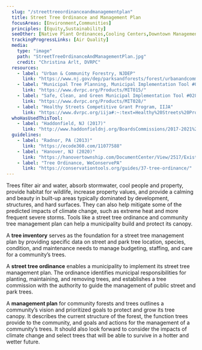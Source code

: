 ```yaml
---
  slug: "/streettreeordinanceandmanagementplan"
  title: Street Tree Ordinance and Management Plan
  focusAreas: [Environment,Communities]
  principles: [Equity,Sustainability]
  seeOther: [Native Plant Ordinances,Cooling Centers,Downtown Management]
  trackingProgressLinks: [Air Quality]
  media: 
    type: "image"
    path: "StreetTreeOrdinanceAndManagementPlan.jpg"
    credit: "Christina Arlt, DVRPC"
  resources: 
    - label: "Urban & Community Forestry, NJDEP"
      link: "https://www.nj.gov/dep/parksandforests/forest/urbanandcommunity/"
    - label: "Municipal Tree Planning, Municipal Implementation Tool #015, DVRPC"
      link: "https://www.dvrpc.org/Products/MIT015/"
    - label: "Safe, Clean, and Green Municipal Implementation Tool #028, DVRPC"
      link: "https://www.dvrpc.org/Products/MIT028/"
    - label: "Healthy Streets Competitive Grant Program, IIJA"
      link: "https://www.dvrpc.org/iija#:~:text=Healthy%20Streets%20Program"
  whoHasUsedThisTool: 
    - label: "Haddonfield, NJ (2017)"
      link: "http://www.haddonfieldnj.org/BoardsCommissions/2017-2021%20Community%20Forestry%20Management%20Plan%20(1).pdf"
  guidelines: 
    - label: "Radnor, PA (2013)"
      link: "https://ecode360.com/11077588"
    - label: "Hanover, NJ (2020)"
      link: "https://hanovertownship.com/DocumentCenter/View/2517/Existing-Tree-Regulations-as-of-September-2020-PDF"
    - label: "Tree Ordinance, WeConservePA"
      link: "https://conservationtools.org/guides/37-tree-ordinance/"
---
```


Trees filter air and water, absorb stormwater, cool people and property, provide habitat for wildlife, increase property values, and provide a calming and beauty in built-up areas typically dominated by development, structures, and hard surfaces. They can also help mitigate some of the predicted impacts of climate change, such as extreme heat and more frequent severe storms. Tools like a street tree ordinance and community tree management plan can help a municipality build and protect its canopy.

A **tree inventory** serves as the foundation for a street tree management plan by providing specific data on street and park tree location, species, condition, and maintenance needs to manage budgeting, staffing, and care for a community’s trees.

A **street tree ordinance** enables a municipality to implement its street tree management plan. The ordinance identifies municipal responsibilities for planting, maintaining, and removing trees, and establishes a tree commission with the authority to guide the management of public street and park trees.

A **management plan** for community forests and trees outlines a community’s vision and prioritized goals to protect and grow its tree canopy. It describes the current structure of the forest, the function trees provide to the community, and goals and actions for the management of a community’s trees. It should also look forward to consider the impacts of climate change and select trees that will be able to survive in a hotter and wetter future.

